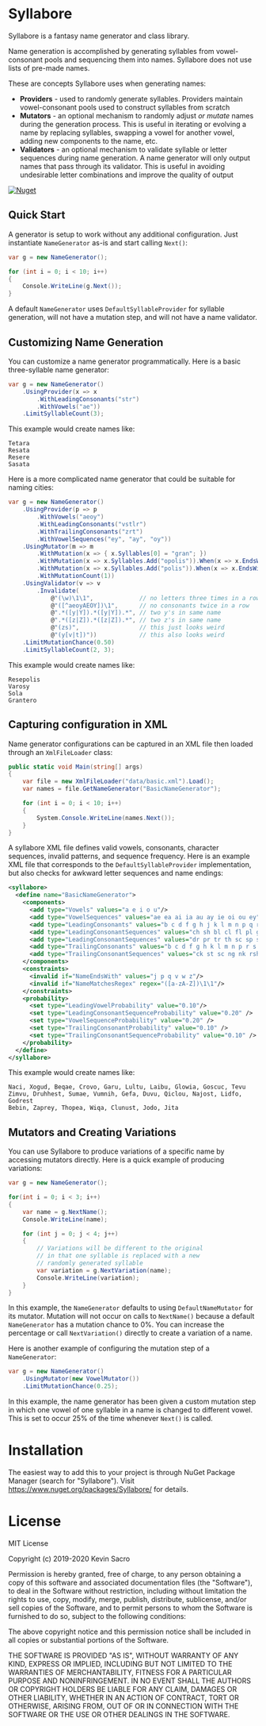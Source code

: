 # Syllabore
Syllabore is a fantasy name generator and class library. 

Name generation is accomplished by generating syllables from vowel-consonant pools and sequencing them into names. Syllabore does not use lists of pre-made names.

These are concepts Syllabore uses when generating names:
* **Providers** - used to randomly generate syllables. Providers maintain vowel-consonant pools used to construct syllables from scratch
* **Mutators** - an optional mechanism to randomly adjust *or mutate* names during the generation process. This is useful in iterating or evolving a name by replacing syllables, swapping a vowel for another vowel, adding new components to the name, etc.
* **Validators** - an optional mechanism to validate syllable or letter sequences during name generation. A name generator will only output names that pass through its  validator. This is useful in avoiding undesirable letter combinations and improve the quality of output

[![Nuget](https://img.shields.io/nuget/v/Syllabore)](https://www.nuget.org/packages/Syllabore/)


## Quick Start
A generator is setup to work without any additional configuration. Just instantiate ```NameGenerator``` as-is and start calling ``Next()``:
```csharp
var g = new NameGenerator();

for (int i = 0; i < 10; i++)
{
    Console.WriteLine(g.Next());
}

```
A default ```NameGenerator``` uses ```DefaultSyllableProvider``` for syllable generation, will not have a mutation step, and will not have a name validator.

## Customizing Name Generation
You can customize a name generator programmatically. Here is a basic three-syllable name generator:
```csharp
var g = new NameGenerator()
    .UsingProvider(x => x
        .WithLeadingConsonants("str")
        .WithVowels("ae"))
    .LimitSyllableCount(3);
```
This example would create names like:
```
Tetara
Resata
Resere
Sasata
```

Here is a more complicated name generator that could be suitable for naming cities:
```csharp
var g = new NameGenerator()
    .UsingProvider(p => p
        .WithVowels("aeoy")
        .WithLeadingConsonants("vstlr")
        .WithTrailingConsonants("zrt")
        .WithVowelSequences("ey", "ay", "oy"))
    .UsingMutator(m => m
        .WithMutation(x => { x.Syllables[0] = "gran"; })
        .WithMutation(x => x.Syllables.Add("opolis")).When(x => x.EndsWithConsonant())
        .WithMutation(x => x.Syllables.Add("polis")).When(x => x.EndsWithVowel())
        .WithMutationCount(1))
    .UsingValidator(v => v
        .Invalidate(
            @"(\w)\1\1",             // no letters three times in a row
            @"([^aeoyAEOY])\1",      // no consonants twice in a row
            @".*([y|Y]).*([y|Y]).*", // two y's in same name
            @".*([z|Z]).*([z|Z]).*", // two z's in same name
            @"(zs)",                 // this just looks weird
            @"(y[v|t])"))            // this also looks weird 
    .LimitMutationChance(0.50)
    .LimitSyllableCount(2, 3);
```
This example would create names like:
```
Resepolis
Varosy
Sola 
Grantero
```

## Capturing configuration in XML
Name generator configurations can be captured in an XML file then loaded through an ```XmlFileLoader``` class:

```csharp
public static void Main(string[] args)
{
    var file = new XmlFileLoader("data/basic.xml").Load();
    var names = file.GetNameGenerator("BasicNameGenerator");

    for (int i = 0; i < 10; i++)
    {
        System.Console.WriteLine(names.Next());
    }
}
```
A syllabore XML file defines valid vowels, consonants, character sequences, invalid patterns, and sequence frequency. Here is an example XML file that corresponds to the ```DefaultSyllableProvider``` implementation, but also checks for awkward letter sequences and name endings:
```xml
<syllabore>
  <define name="BasicNameGenerator">
    <components>
      <add type="Vowels" values="a e i o u"/>
      <add type="VowelSequences" values="ae ea ai ia au ay ie oi ou ey"/>
      <add type="LeadingConsonants" values="b c d f g h j k l m n p q r s t v w x y z"/>
      <add type="LeadingConsonantSequences" values="ch sh bl cl fl pl gl br cr"/>
      <add type="LeadingConsonantSequences" values="dr pr tr th sc sp st sl spr"/>
      <add type="TrailingConsonants" values="b c d f g h k l m n p r s t v x y"/>
      <add type="TrailingConsonantSequences" values="ck st sc ng nk rsh lsh rk rst nct xt"/>
    </components>
    <constraints>
      <invalid if="NameEndsWith" values="j p q v w z"/>
      <invalid if="NameMatchesRegex" regex="([a-zA-Z])\1\1"/>
    </constraints>
    <probability>
      <set type="LeadingVowelProbability" value="0.10"/>
      <set type="LeadingConsonantSequenceProbability" value="0.20" />
      <set type="VowelSequenceProbability" value="0.20" />
      <set type="TrailingConsonantProbability" value="0.10" />
      <set type="TrailingConsonantSequenceProbability" value="0.10" />
    </probability>
  </define>
</syllabore>
```
This example would create names like:
```
Naci, Xogud, Beqae, Crovo, Garu, Lultu, Laibu, Glowia, Goscuc, Tevu
Zimvu, Druhhest, Sumae, Vumnih, Gefa, Duvu, Qiclou, Najost, Lidfo, Godrest
Bebin, Zaprey, Thopea, Wiqa, Clunust, Jodo, Jita
```

## Mutators and Creating Variations
You can use Syllabore to produce variations of a specific name by accessing mutators directly. Here is a quick example of producing variations:
```csharp
var g = new NameGenerator();

for(int i = 0; i < 3; i++)
{
    var name = g.NextName();
    Console.WriteLine(name);

    for (int j = 0; j < 4; j++)
    {
        // Variations will be different to the original
        // in that one syllable is replaced with a new
        // randomly generated syllable
        var variation = g.NextVariation(name);
        Console.WriteLine(variation);
    }
}
```
In this example, the ```NameGenerator``` defaults to using ```DefaultNameMutator``` for its mutator. Mutation will not occur on calls to ```NextName()``` because a default ```NameGenerator``` has a mutation chance to 0%. You can increase the percentage or call ```NextVariation()``` directly to create a variation of a name.

Here is another example of configuring the mutation step of a ```NameGenerator```:
```csharp
var g = new NameGenerator()
    .UsingMutator(new VowelMutator())
    .LimitMutationChance(0.25);
```
In this example, the name generator has been given a custom mutation step in which one vowel of one syllable in a name is changed to different vowel. This is set to occur 25% of the time whenever ```Next()``` is called.

# Installation
The easiest way to add this to your project is through NuGet Package Manager (search for "Syllabore"). Visit https://www.nuget.org/packages/Syllabore/ for details. 

# License

MIT License

Copyright (c) 2019-2020 Kevin Sacro

Permission is hereby granted, free of charge, to any person obtaining a copy
of this software and associated documentation files (the "Software"), to deal
in the Software without restriction, including without limitation the rights
to use, copy, modify, merge, publish, distribute, sublicense, and/or sell
copies of the Software, and to permit persons to whom the Software is
furnished to do so, subject to the following conditions:

The above copyright notice and this permission notice shall be included in all
copies or substantial portions of the Software.

THE SOFTWARE IS PROVIDED "AS IS", WITHOUT WARRANTY OF ANY KIND, EXPRESS OR
IMPLIED, INCLUDING BUT NOT LIMITED TO THE WARRANTIES OF MERCHANTABILITY,
FITNESS FOR A PARTICULAR PURPOSE AND NONINFRINGEMENT. IN NO EVENT SHALL THE
AUTHORS OR COPYRIGHT HOLDERS BE LIABLE FOR ANY CLAIM, DAMAGES OR OTHER
LIABILITY, WHETHER IN AN ACTION OF CONTRACT, TORT OR OTHERWISE, ARISING FROM,
OUT OF OR IN CONNECTION WITH THE SOFTWARE OR THE USE OR OTHER DEALINGS IN THE
SOFTWARE.

